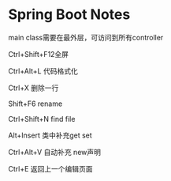 # Spring Boot Notes

main class需要在最外层，可访问到所有controller

Ctrl+Shift+F12全屏

Ctrl+Alt+L 代码格式化

Ctrl+X 删除一行

Shift+F6 rename

Ctrl+Shift+N find file

Alt+Insert 类中补充get set

Ctrl+Alt+V 自动补充 new声明

Ctrl+E 返回上一个编辑页面